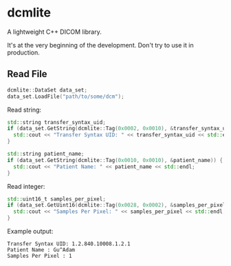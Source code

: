# dcmlite
A lightweight C++ DICOM library.

It's at the very beginning of the development. Don't try to use it in production.

## Read File

```cpp
dcmlite::DataSet data_set;
data_set.LoadFile("path/to/some/dcm");
```

Read string:
```cpp
std::string transfer_syntax_uid;
if (data_set.GetString(dcmlite::Tag(0x0002, 0x0010), &transfer_syntax_uid)) {
  std::cout << "Transfer Syntax UID: " << transfer_syntax_uid << std::endl;
}

std::string patient_name;
if (data_set.GetString(dcmlite::Tag(0x0010, 0x0010), &patient_name)) {
  std::cout << "Patient Name: " << patient_name << std::endl;
}
```

Read integer:
```cpp
std::uint16_t samples_per_pixel;
if (data_set.GetUint16(dcmlite::Tag(0x0028, 0x0002), &samples_per_pixel)) {
  std::cout << "Samples Per Pixel: " << samples_per_pixel << std::endl;
}
```

Example output:
```
Transfer Syntax UID: 1.2.840.10008.1.2.1
Patient Name : Gu^Adam
Samples Per Pixel : 1
```

